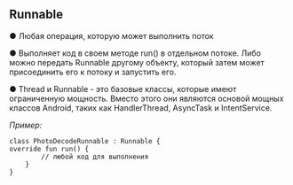 ## Runnable

● Любая операция, которую может выполнить поток

● Выполняет код в своем методе run() в отдельном потоке. Либо можно передать Runnable другому объекту,
который затем может присоединить его к потоку и запустить его.

● Thread и Runnable - это базовые классы, которые имеют ограниченную мощность. Вместо этого они являются
основой мощных классов Android, таких как HandlerThread, AsyncTask и IntentService.

*Пример:*

```
class PhotoDecodeRunnable : Runnable {
override fun run() {
        // любой код для выполнения
    }
}
```

![](data:image/gif;base64,R0lGODlhAQABAPABAP///wAAACH5BAEKAAAALAAAAAABAAEAAAICRAEAOw==)![](data:image/gif;base64,R0lGODlhAQABAPABAP///wAAACH5BAEKAAAALAAAAAABAAEAAAICRAEAOw== "Click and drag to move")
